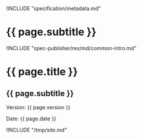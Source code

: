 !INCLUDE "specification/metadata.md"

{{ page.subtitle }}
================

!INCLUDE "spec-publisher/res/md/common-intro.md"

{{ page.title }}
================

{{ page.subtitle }}
-------------------

Version: {{ page.version }}

Date: {{ page.date }}

!INCLUDE "/tmp/site.md"
